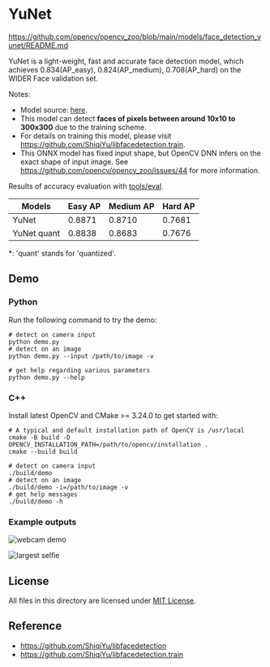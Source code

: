 # YuNet
https://github.com/opencv/opencv_zoo/blob/main/models/face_detection_yunet/README.md

YuNet is a light-weight, fast and accurate face detection model, which achieves 0.834(AP_easy), 0.824(AP_medium), 0.708(AP_hard) on the WIDER Face validation set.

Notes:

- Model source: [here](https://github.com/ShiqiYu/libfacedetection.train/blob/a61a428929148171b488f024b5d6774f93cdbc13/tasks/task1/onnx/yunet.onnx).
- This model can detect **faces of pixels between around 10x10 to 300x300** due to the training scheme.
- For details on training this model, please visit https://github.com/ShiqiYu/libfacedetection.train.
- This ONNX model has fixed input shape, but OpenCV DNN infers on the exact shape of input image. See https://github.com/opencv/opencv_zoo/issues/44 for more information.

Results of accuracy evaluation with [tools/eval](../../tools/eval).

| Models      | Easy AP | Medium AP | Hard AP |
| ----------- | ------- | --------- | ------- |
| YuNet       | 0.8871  | 0.8710    | 0.7681  |
| YuNet quant | 0.8838  | 0.8683    | 0.7676  |

\*: 'quant' stands for 'quantized'.

## Demo

### Python

Run the following command to try the demo:

```shell
# detect on camera input
python demo.py
# detect on an image
python demo.py --input /path/to/image -v

# get help regarding various parameters
python demo.py --help
```

### C++

Install latest OpenCV and CMake >= 3.24.0 to get started with:

```shell
# A typical and default installation path of OpenCV is /usr/local
cmake -B build -D OPENCV_INSTALLATION_PATH=/path/to/opencv/installation .
cmake --build build

# detect on camera input
./build/demo
# detect on an image
./build/demo -i=/path/to/image -v
# get help messages
./build/demo -h
```

### Example outputs

![webcam demo](./example_outputs/yunet_demo.gif)

![largest selfie](./example_outputs/largest_selfie.jpg)

## License

All files in this directory are licensed under [MIT License](./LICENSE).

## Reference

- https://github.com/ShiqiYu/libfacedetection
- https://github.com/ShiqiYu/libfacedetection.train
